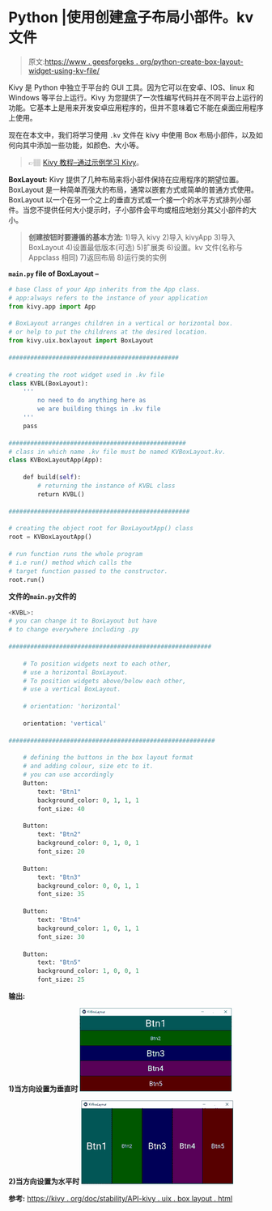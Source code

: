 # Python |使用创建盒子布局小部件。kv 文件

> 原文:[https://www . geesforgeks . org/python-create-box-layout-widget-using-kv-file/](https://www.geeksforgeeks.org/python-create-box-layout-widget-using-kv-file/)

Kivy 是 Python 中独立于平台的 GUI 工具。因为它可以在安卓、IOS、linux 和 Windows 等平台上运行。Kivy 为您提供了一次性编写代码并在不同平台上运行的功能。它基本上是用来开发安卓应用程序的，但并不意味着它不能在桌面应用程序上使用。

现在在本文中，我们将学习使用 `.kv` 文件在 kivy 中使用 Box 布局小部件，以及如何向其中添加一些功能，如颜色、大小等。

> 👉🏽 [Kivy 教程–通过示例学习 Kivy](https://www.geeksforgeeks.org/kivy-tutorial/)。

**BoxLayout:**
Kivy 提供了几种布局来将小部件保持在应用程序的期望位置。BoxLayout 是一种简单而强大的布局，通常以嵌套方式或简单的普通方式使用。BoxLayout 以一个在另一个之上的垂直方式或一个接一个的水平方式排列小部件。当您不提供任何大小提示时，子小部件会平均或相应地划分其父小部件的大小。

> **创建按钮时要遵循的基本方法:**
> 1)导入 kivy
> 2)导入 kivyApp
> 3)导入 BoxLayout
> 4)设置最低版本(可选)
> 5)扩展类
> 6)设置。kv 文件(名称与 Appclass 相同)
> 7)返回布局
> 8)运行类的实例

**`main.py` file of BoxLayout –**

```py
# base Class of your App inherits from the App class. 
# app:always refers to the instance of your application 
from kivy.app import App 

# BoxLayout arranges children in a vertical or horizontal box.
# or help to put the childrens at the desired location.
from kivy.uix.boxlayout import BoxLayout

###############################################

# creating the root widget used in .kv file
class KVBL(BoxLayout):
    '''
        no need to do anything here as
        we are building things in .kv file
    '''
    pass

#################################################  
# class in which name .kv file must be named KVBoxLayout.kv. 
class KVBoxLayoutApp(App):  

    def build(self):
        # returning the instance of KVBL class
        return KVBL()

##################################################

# creating the object root for BoxLayoutApp() class  
root = KVBoxLayoutApp() 

# run function runs the whole program 
# i.e run() method which calls the 
# target function passed to the constructor. 
root.run() 
```

**文件的`main.py`文件的**

```py
<KVBL>:
# you can change it to BoxLayout but have
# to change everywhere including .py

########################################################

    # To position widgets next to each other,
    # use a horizontal BoxLayout.
    # To position widgets above/below each other,
    # use a vertical BoxLayout.

    # orientation: 'horizontal'

    orientation: 'vertical'

#########################################################

    # defining the buttons in the box layout format
    # and adding colour, size etc to it.
    # you can use accordingly
    Button:
        text: "Btn1"
        background_color: 0, 1, 1, 1
        font_size: 40

    Button:
        text: "Btn2"
        background_color: 0, 1, 0, 1
        font_size: 20

    Button:
        text: "Btn3"
        background_color: 0, 0, 1, 1
        font_size: 35

    Button:
        text: "Btn4"
        background_color: 1, 0, 1, 1
        font_size: 30

    Button:
        text: "Btn5"
        background_color: 1, 0, 0, 1
        font_size: 25
```

**输出:**

**1)当方向设置为垂直时**
![](img/343cce46a5ee9fb3da7fc73284e68595.png)

**2)当方向设置为水平时**
![](img/a57d5712fc9e7e225dcd9a654c379f8e.png)

**参考:**
[https://kivy . org/doc/stability/API-kivy . uix . box layout . html](https://kivy.org/doc/stable/api-kivy.uix.boxlayout.html#kivy.uix.boxlayout.BoxLayout)